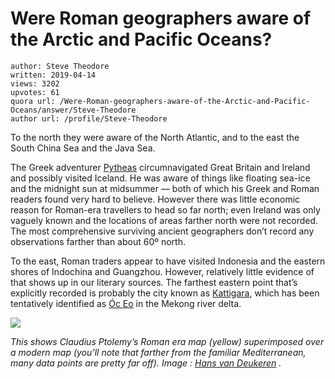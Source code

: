 # Were Roman geographers aware of the Arctic and Pacific Oceans?

	author: Steve Theodore
	written: 2019-04-14
	views: 3202
	upvotes: 61
	quora url: /Were-Roman-geographers-aware-of-the-Arctic-and-Pacific-Oceans/answer/Steve-Theodore
	author url: /profile/Steve-Theodore


To the north they were aware of the North Atlantic, and to the east the South China Sea and the Java Sea.

The Greek adventurer [Pytheas](https://en.wikipedia.org/wiki/Pytheas) circumnavigated Great Britain and Ireland and possibly visited Iceland. He was aware of things like floating sea-ice and the midnight sun at midsummer — both of which his Greek and Roman readers found very hard to believe. However there was little economic reason for Roman-era travellers to head so far north; even Ireland was only vaguely known and the locations of areas farther north were not recorded. The most comprehensive surviving ancient geographers don’t record any observations farther than about 60º north.

To the east, Roman traders appear to have visited Indonesia and the eastern shores of Indochina and Guangzhou. However, relatively little evidence of that shows up in our literary sources. The farthest eastern point that’s explicitly recorded is probably the city known as [Kattigara](https://www.academia.edu/2086769/Kattigara_of_Claudius_Ptolemy_and_%C3%93c_Eo_the_issue_of_trade_between_the_Roman_Empire_and_Funan_with_Kasper_Hanus_), which has been tentatively identified as [Óc Eo](https://en.wikipedia.org/wiki/%C3%93c_Eo) in the Mekong river delta.

![](https://qph.fs.quoracdn.net/main-qimg-66a5916b15e8df593ee33c086a6a012c)

_This shows Claudius Ptolemy’s Roman era map (yellow) superimposed over a modern map (you’ll note that farther from the familiar Mediterranean, many data points are pretty far off). Image :_ _[Hans van Deukeren](http://members.casema.nl/h.vandeukeren/histotron/ptol_index.htm)_ _._ 

